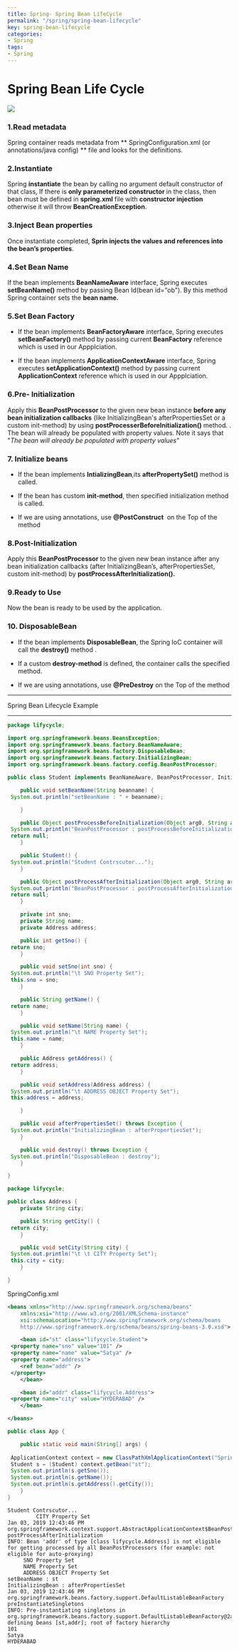 ```yaml
---
title: Spring- Spring Bean LifeCycle
permalink: "/spring/spring-bean-lifecycle"
key: spring-bean-lifecycle
categories:
- Spring
tags:
- Spring
---
```


Spring Bean Life Cycle
========================

![](media/8cafa795373bc6e1f38a23b5b791398a.png)

### **1.Read metadata**  
Spring container reads metadata from ** SpringConfiguration.xml (or
annotations/java config) ** file and looks for the <bean> definitions.


### **2.Instantiate**  
Spring **instantiate** the bean by calling no argument default constructor of
that class, If there is **only parameterized constructor** in the class, then
bean must be defined in **spring.xml** file with **constructor injection**
otherwise it will throw **BeanCreationException**.



### **3.Inject Bean properties**
Once instantiate completed, **Sprin injects the values and references into the
bean’s properties**.



### **4.Set Bean Name**
If the bean implements **BeanNameAware** interface, Spring executes
**setBeanName()** method by passing Bean Id(bean id="ob"). By this method Spring
container sets the **bean name.**



### **5.Set Bean Factory**

-   If the bean implements **BeanFactoryAware** interface, Spring executes
    **setBeanFactory()** method by passing current **BeanFactory** reference
    which is used in our Appplciation.

-   If the bean implements **ApplicationContextAware** interface, Spring
    executes **setApplicationContext()** method by passing current
    **ApplicationContext** reference which is used in our Appplciation.



### **6.Pre- Initialization**

Apply this **BeanPostProcessor** to the given new bean instance **before any
bean initialization callbacks** (like InitializingBean's afterPropertiesSet or a
custom init-method) by using **postProcesserBeforeInitialization()** method. .
The bean will already be populated with property values. Note it says that "*The
bean will already be populated with property values*"



### **7. Initialize beans**
-   If the bean implements **IntializingBean**,its **afterPropertySet()** method
    is called.

-   If the bean has custom **init-method**, then specified initialization method
    is called.

-   If we are using annotations, use **@PostConstruct**  on the Top of the
    method



### **8.Post-Initialization**

Apply this **BeanPostProcessor** to the given new bean instance after any bean
initialization callbacks (after InitializingBean’s, afterPropertiesSet, custom
init-method) by **postProcessAfterInitialization().**



### **9.Ready to Use**
Now the bean is ready to be used by the application.



### **10. DisposableBean**
-   If the bean implements **DisposableBean**, the Spring IoC container will
    call the **destroy()** method .

-   If a custom **destroy-method** is defined, the container calls the specified
    method.

-   If we are using annotations, use **@PreDestroy** on the Top of the method


<hr>
Spring Bean Lifecycle Example
<hr>

```java
package lifycycle;

import org.springframework.beans.BeansException;
import org.springframework.beans.factory.BeanNameAware;
import org.springframework.beans.factory.DisposableBean;
import org.springframework.beans.factory.InitializingBean;
import org.springframework.beans.factory.config.BeanPostProcessor;

public class Student implements BeanNameAware, BeanPostProcessor, InitializingBean, DisposableBean {

	public void setBeanName(String beanname) {
 System.out.println("setBeanName : " + beanname);

	}

	public Object postProcessBeforeInitialization(Object arg0, String arg1) throws BeansException {
 System.out.println("BeanPostProcessor : postProcessBeforeInitialization ");
 return null;
	}

	public Student() {
 System.out.println("Student Contrscutor...");
	}

	public Object postProcessAfterInitialization(Object arg0, String arg1) throws BeansException {
 System.out.println("BeanPostProcessor : postProcessAfterInitialization ");
 return null;
	}

	private int sno;
	private String name;
	private Address address;

	public int getSno() {
 return sno;
	}

	public void setSno(int sno) {
 System.out.println("\t SNO Property Set");
 this.sno = sno;
	}

	public String getName() {
 return name;
	}

	public void setName(String name) {
 System.out.println("\t NAME Property Set");
 this.name = name;
	}

	public Address getAddress() {
 return address;
	}

	public void setAddress(Address address) {
 System.out.println("\t ADDRESS OBJECT Property Set");
 this.address = address;

	}

	public void afterPropertiesSet() throws Exception {	
 System.out.println("InitializingBean : afterPropertiesSet");
	}

	public void destroy() throws Exception {
 System.out.println("DisposableBean : destroy");
	}

}
```


```java
package lifycycle;

public class Address {
	private String city;

	public String getCity() {
 return city;
	}

	public void setCity(String city) {
 System.out.println("\t \t CITY Property Set");
 this.city = city;
	}

}
```


SpringConfig.xml
```xml
<beans xmlns="http://www.springframework.org/schema/beans"
	xmlns:xsi="http://www.w3.org/2001/XMLSchema-instance"
	xsi:schemaLocation="http://www.springframework.org/schema/beans
	http://www.springframework.org/schema/beans/spring-beans-3.0.xsd">

	<bean id="st" class="lifycycle.Student">
 <property name="sno" value="101" />
 <property name="name" value="Satya" />
 <property name="address">
 	<ref bean="addr" />
 </property>
	</bean>

	<bean id="addr" class="lifycycle.Address">
 <property name="city" value="HYDERABAD" />
	</bean>

</beans>
```

```java
public class App {

	public static void main(String[] args) {
  
 ApplicationContext context = new ClassPathXmlApplicationContext("SpringConfig.xml");
 Student s = (Student) context.getBean("st");
 System.out.println(s.getSno());
 System.out.println(s.getName());
 System.out.println(s.getAddress().getCity());
	}
}
```


```op
Student Contrscutor...
	 	 CITY Property Set
Jan 03, 2019 12:43:46 PM org.springframework.context.support.AbstractApplicationContext$BeanPostProcessorChecker postProcessAfterInitialization
INFO: Bean 'addr' of type [class lifycycle.Address] is not eligible for getting processed by all BeanPostProcessors (for example: not eligible for auto-proxying)
	 SNO Property Set
	 NAME Property Set
	 ADDRESS OBJECT Property Set
setBeanName : st
InitializingBean : afterPropertiesSet
Jan 03, 2019 12:43:46 PM org.springframework.beans.factory.support.DefaultListableBeanFactory preInstantiateSingletons
INFO: Pre-instantiating singletons in org.springframework.beans.factory.support.DefaultListableBeanFactory@2a098129: defining beans [st,addr]; root of factory hierarchy
101
Satya
HYDERABAD
```
